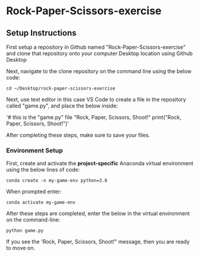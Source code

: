 # Rock-Paper-Scissors-exercise

## Setup Instructions
First setup a repository in Github named "Rock-Paper-Scissors-exercise" and clone that repository onto your computer Desktop location using Github Desktop

Next, navigate to the clone repository on the command line using the below code:
```
cd ~/Desktop/rock-paper-scissors-exercise
```

Next, use text editor in this case VS Code to create a file in the repository called "game.py", and place the below inside:

'# this is the "game.py" file
"Rock, Paper, Scissors, Shoot!"
print("Rock, Paper, Scissors, Shoot!")'

After completing these steps, make sure to save your files.

### Environment Setup

First, create and activate the **project-specific** Anaconda virtual environment using the below lines of code:
```
conda create -n my-game-env python=3.8
```

When prompted enter: 
```
conda activate my-game-env
```

After these steps are completed, enter the below in the virtual environment on the command-line:
```
python game.py
```
If you see the 'Rock, Paper, Scissors, Shoot!" message, then you are ready to move on.